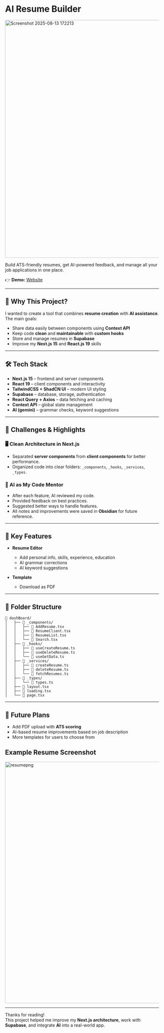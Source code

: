 # AI Resume Builder

<img width="1515" height="777" alt="Screenshot 2025-08-13 172213" src="https://github.com/user-attachments/assets/401b1efd-258a-4e9f-8ff3-b3ca37356c2a" />



Build ATS-friendly resumes, get AI-powered feedback, and manage all your job applications in one place.

👉 **Demo:** [Website](https://ai-resume-builder-tau-sandy.vercel.app/)

---

## 🧪 Why This Project?

I wanted to create a tool that combines **resume creation** with **AI assistance**.  
The main goals:

- Share data easily between components using **Context API**
- Keep code **clean** and **maintainable** with **custom hooks**
- Store and manage resumes in **Supabase**
- Improve my **Next.js 15** and **React.js 19** skills

---

## 🛠️ Tech Stack

- **Next.js 15** – frontend and server components
- **React 19** – client components and interactivity
- **TailwindCSS + ShadCN UI** – modern UI styling
- **Supabase** – database, storage, authentication
- **React Query + Axios** – data fetching and caching
- **Context API** – global state management
- **AI (gemini)** – grammar checks, keyword suggestions

---

## 🧩 Challenges & Highlights

### 🖥️ Clean Architecture in Next.js

- Separated **server components** from **client components** for better performance.
- Organized code into clear folders: `_components`, `_hooks`, `_services`, `_types`.

### 🤖 AI as My Code Mentor

- After each feature, AI reviewed my code.
- Provided feedback on best practices.
- Suggested better ways to handle features.
- All notes and improvements were saved in **Obsidian** for future reference.

---

## 🚀 Key Features

- **Resume Editor**
  - Add personal info, skills, experience, education
  - AI grammar corrections
  - AI keyword suggestions

- **Template**
  - Download as PDF
---

## 📂 Folder Structure

```
📁 dashBoard/
│   ├── 📁 _components/
│   │   ├── 📄 AddResume.tsx
│   │   ├── 📄 ResumeClient.tsx
│   │   ├── 📄 ResumeList.tsx
│   │   └── 📄 Search.tsx
│   ├── 📁 _hooks/
│   │   ├── 📄 useCreateResume.ts
│   │   ├── 📄 useDeleteResume.ts
│   │   └── 📄 useGetData.ts
│   ├── 📁 _services/
│   │   ├── 📄 createResume.ts
│   │   ├── 📄 deleteResume.ts
│   │   └── 📄 fetchResumes.ts
│   ├── 📁 _types/
│   │   └── 📄 types.ts
│   ├── 📄 layout.tsx
│   ├── 📄 loading.tsx
│   └── 📄 page.tsx
```
---
## 🔮 Future Plans

- Add PDF upload with **ATS scoring**
- AI-based resume improvements based on job description
- More templates for users to choose from

## Example Resume Screenshot

<img width="609" height="789" alt="resumepng" src="https://github.com/user-attachments/assets/ff1ace4e-fe47-4b65-95ef-63ec0f1cada2" />


---
Thanks for reading!  
This project helped me improve my **Next.js architecture**, work with **Supabase**, and integrate **AI** into a real-world app.


